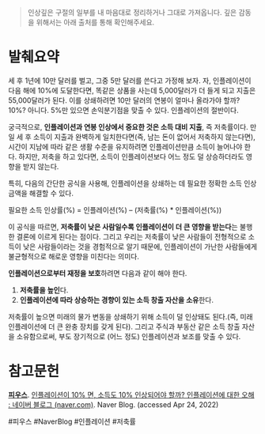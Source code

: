 > 인상깊은 구절의 일부를 내 마음대로 정리하거나 그대로 가져옵니다. 깊은 감동을 위해서는 아래 출처를 통해 확인해주세요.

# 발췌요약

세 후 1년에 10만 달러를 벌고, 그중 5만 달러를 쓴다고 가정해 보자. 자, 인플레이션이 다음 해에 10%에 도달한다면, 똑같은 상품을 사는데 5,000달러가 더 들게 되고 지출은 55,000달러가 된다. 이를 상쇄하려면 10만 달러의 연봉이 얼마나 올라가야 할까? 10%? 아니다. 5%만 있으면 손익분기점을 맞출 수 있다. 인플레이션의 절반이다.

궁극적으로, **인플레이션과 연봉 인상에서 중요한 것은 소득 대비 지출**, 즉 저축률이다. 만일 세 후 소득이 지출과 완벽하게 일치한다면(즉, 남는 돈이 없어서 저축하지 않는다면), 시간이 지남에 따라 같은 생활 수준을 유지하려면 인플레이션만큼 소득이 늘어나야 한다. 하지만, 저축을 하고 있다면, 소득이 인플레이션보다 어느 정도 덜 상승하더라도 영향을 받지 않는다.

특히, 다음의 간단한 공식을 사용해, 인플레이션을 상쇄하는 데 필요한 정확한 소득 인상 금액을 해결할 수 있다.

필요한 소득 인상률(%) = 인플레이션(%) – (저축률(%) * 인플레이션(%))

 이 공식을 따르면, **저축률이 낮은 사람일수록 인플레이션이 더 큰 영향을 받는다**는 불행한 결론에 이르게 된다는 점이다. 그리고 우리는 저축률이 낮은 사람들이 전형적으로 소득이 낮은 사람들이라는 것을 경험적으로 알기 때문에, 인플레이션이 가난한 사람들에게 불균형적으로 해로운 영향을 미친다는 의미다. 

**인플레이션으로부터 재정을 보호**하려면 다음과 같이 해야 한다.

1. **저축률을 높인**다.
2. **인플레이션에 따라 상승하는 경향이 있는 소득 창출 자산을 소유**한다.

저축률이 높으면 미래의 물가 변동을 상쇄하기 위해 소득이 덜 인상돼도 된다.(즉, 미래 인플레이션에 더 큰 완충 장치를 갖게 된다). 그리고 주식과 부동산 같은 소득 창출 자산을 소유함으로써, 부도 장기적으로 (어느 정도) 인플레이션과 보조를 맞출 수 있다.

# 참고문헌

[**피우스**](https://m.blog.naver.com/PostList.naver?blogId=jeunkim). [인플레이션이 10% 면, 소득도 10% 인상되어야 할까? 인플레이션에 대한 오해 : 네이버 블로그 (naver.com)](https://m.blog.naver.com/jeunkim/222706578389). Naver Blog. (accessed Apr 24, 2022)

#피우스 #NaverBlog #인플레이션 #저축률